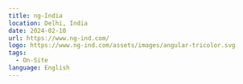 ```yaml
---
title: ng-India
location: Delhi, India
date: 2024-02-10
url: https://www.ng-ind.com/
logo: https://www.ng-ind.com/assets/images/angular-tricolor.svg
tags:
  - On-Site
language: English
---
```

